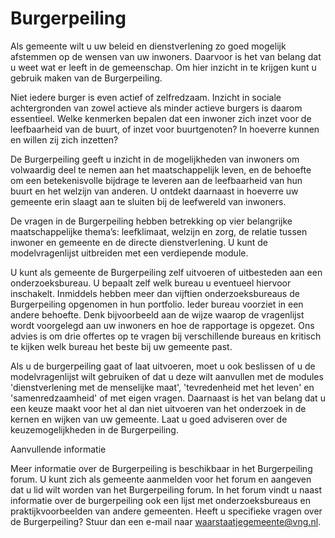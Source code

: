 # Burgerpeiling

Als gemeente wilt u uw beleid en dienstverlening zo goed mogelijk afstemmen op de wensen van uw inwoners. Daarvoor is het van belang dat u weet wat er leeft in de gemeenschap. Om hier inzicht in te krijgen kunt u gebruik maken van de Burgerpeiling.



Niet iedere burger is even actief of zelfredzaam. Inzicht in sociale achtergronden van zowel actieve als minder actieve burgers is daarom essentieel. Welke kenmerken bepalen dat een inwoner zich inzet voor de leefbaarheid van de buurt, of inzet voor buurtgenoten? In hoeverre kunnen en willen zij zich inzetten?

De Burgerpeiling geeft u inzicht in de mogelijkheden van inwoners om volwaardig deel te nemen aan het maatschappelijk leven, en de behoefte om een betekenisvolle bijdrage te leveren aan de leefbaarheid van hun buurt en het welzijn van anderen. U ontdekt daarnaast in hoeverre uw gemeente erin slaagt aan te sluiten bij de leefwereld van inwoners.

De vragen in de Burgerpeiling hebben betrekking op vier belangrijke maatschappelijke thema’s: leefklimaat, welzijn en zorg, de relatie tussen inwoner en gemeente en de directe dienstverlening. U kunt de modelvragenlijst uitbreiden met een verdiepende module.

U kunt als gemeente de Burgerpeiling zelf uitvoeren of uitbesteden aan een onderzoeksbureau. U bepaalt zelf welk bureau u eventueel hiervoor inschakelt. Inmiddels hebben meer dan vijftien onderzoeksbureaus de Burgerpeiling opgenomen in hun portfolio. Ieder bureau voorziet in een andere behoefte. Denk bijvoorbeeld aan de wijze waarop de vragenlijst wordt voorgelegd aan uw inwoners en hoe de rapportage is opgezet. Ons advies is om drie offertes op te vragen bij verschillende bureaus en kritisch te kijken welk bureau het beste bij uw gemeente past.

Als u de burgerpeiling gaat of laat uitvoeren, moet u ook beslissen of u de modelvragenlijst wilt gebruiken of dat u deze wilt aanvullen met de modules 'dienstverlening met de menselijke maat', 'tevredenheid met het leven' en 'samenredzaamheid' of met eigen vragen. Daarnaast is het van belang dat u een keuze maakt voor het al dan niet uitvoeren van het onderzoek in de kernen en wijken van uw gemeente. Laat u goed adviseren over de keuzemogelijkheden in de Burgerpeiling.


Aanvullende informatie

Meer informatie over de Burgerpeiling is beschikbaar in het Burgerpeiling forum. U kunt zich als gemeente aanmelden voor het forum en aangeven dat u lid wilt worden van het Burgerpeiling forum. In het forum vindt u naast informatie over de burgerpeiling ook een lijst met onderzoeksbureaus en praktijkvoorbeelden van andere gemeenten. Heeft u specifieke vragen over de Burgerpeiling? Stuur dan een e-mail naar waarstaatjegemeente@vng.nl.

